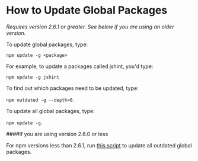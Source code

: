 <!--
title: 09 - How to update global packages
featured: true
-->

# How to Update Global Packages

*Requires version 2.6.1 or greater. See below if you are using an older version.*

To update global packages, type:

 `npm update -g <package>`
 
 For example, to update a packages called jshint, you'd type:

```
npm update -g jshint
```

To find out which packages need to be updated, type:

 `npm outdated -g --depth=0`.

To update all global packages, type:

  `npm update -g`. 

####If you are using version 2.6.0 or less

For npm versions less than 2.6.1, run [this script](https://gist.github.com/othiym23/4ac31155da23962afd0e) to update all outdated global packages.
